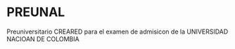# PREUNAL
Preuniversitario CREARED para el examen de admisicon de la UNIVERSIDAD NACIOAN DE COLOMBIA
